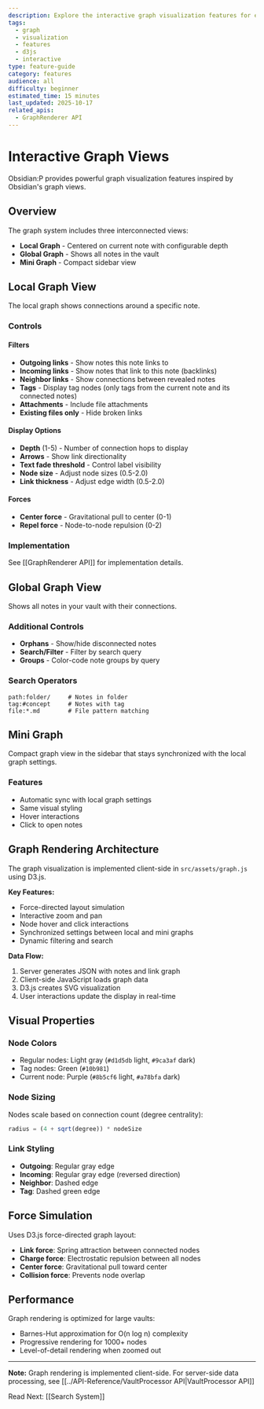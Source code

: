 ```yaml
---
description: Explore the interactive graph visualization features for exploring note connections
tags:
  - graph
  - visualization
  - features
  - d3js
  - interactive
type: feature-guide
category: features
audience: all
difficulty: beginner
estimated_time: 15 minutes
last_updated: 2025-10-17
related_apis:
  - GraphRenderer API
---
```


# Interactive Graph Views

Obsidian:P provides powerful graph visualization features inspired by Obsidian's graph views.

## Overview

The graph system includes three interconnected views:
- **Local Graph** - Centered on current note with configurable depth
- **Global Graph** - Shows all notes in the vault
- **Mini Graph** - Compact sidebar view

## Local Graph View

The local graph shows connections around a specific note.

### Controls

#### Filters
- **Outgoing links** - Show notes this note links to
- **Incoming links** - Show notes that link to this note (backlinks)
- **Neighbor links** - Show connections between revealed notes
- **Tags** - Display tag nodes (only tags from the current note and its connected notes)
- **Attachments** - Include file attachments
- **Existing files only** - Hide broken links

#### Display Options
- **Depth** (1-5) - Number of connection hops to display
- **Arrows** - Show link directionality
- **Text fade threshold** - Control label visibility
- **Node size** - Adjust node sizes (0.5-2.0)
- **Link thickness** - Adjust edge width (0.5-2.0)

#### Forces
- **Center force** - Gravitational pull to center (0-1)
- **Repel force** - Node-to-node repulsion (0-2)

### Implementation

See [[GraphRenderer API]] for implementation details.

## Global Graph View

Shows all notes in your vault with their connections.

### Additional Controls

- **Orphans** - Show/hide disconnected notes
- **Search/Filter** - Filter by search query
- **Groups** - Color-code note groups by query

### Search Operators

```
path:folder/     # Notes in folder
tag:#concept     # Notes with tag
file:*.md        # File pattern matching
```

## Mini Graph

Compact graph view in the sidebar that stays synchronized with the local graph settings.

### Features
- Automatic sync with local graph settings
- Same visual styling
- Hover interactions
- Click to open notes

## Graph Rendering Architecture

The graph visualization is implemented client-side in `src/assets/graph.js` using D3.js.

**Key Features:**
- Force-directed layout simulation
- Interactive zoom and pan
- Node hover and click interactions
- Synchronized settings between local and mini graphs
- Dynamic filtering and search

**Data Flow:**
1. Server generates JSON with notes and link graph
2. Client-side JavaScript loads graph data
3. D3.js creates SVG visualization
4. User interactions update the display in real-time

## Visual Properties

### Node Colors
- Regular nodes: Light gray (`#d1d5db` light, `#9ca3af` dark)
- Tag nodes: Green (`#10b981`)
- Current node: Purple (`#8b5cf6` light, `#a78bfa` dark)

### Node Sizing
Nodes scale based on connection count (degree centrality):
```javascript
radius = (4 + sqrt(degree)) * nodeSize
```

### Link Styling
- **Outgoing**: Regular gray edge
- **Incoming**: Regular gray edge (reversed direction)
- **Neighbor**: Dashed edge
- **Tag**: Dashed green edge

## Force Simulation

Uses D3.js force-directed graph layout:
- **Link force**: Spring attraction between connected nodes
- **Charge force**: Electrostatic repulsion between all nodes
- **Center force**: Gravitational pull toward center
- **Collision force**: Prevents node overlap

## Performance

Graph rendering is optimized for large vaults:
- Barnes-Hut approximation for O(n log n) complexity
- Progressive rendering for 1000+ nodes
- Level-of-detail rendering when zoomed out

---

**Note:** Graph rendering is implemented client-side. For server-side data processing, see [[../API-Reference/VaultProcessor API|VaultProcessor API]]

Read Next: [[Search System]]
